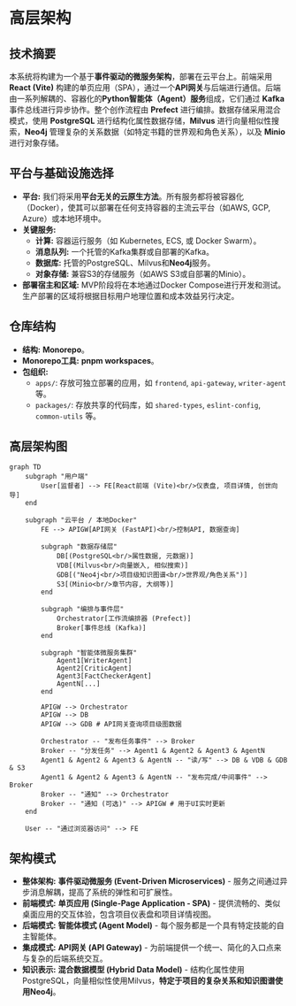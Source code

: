 # 高层架构

## 技术摘要

本系统将构建为一个基于**事件驱动的微服务架构**，部署在云平台上。前端采用**React (Vite)** 构建的单页应用（SPA），通过一个**API网关**与后端进行通信。后端由一系列解耦的、容器化的**Python智能体（Agent）服务**组成，它们通过 **Kafka** 事件总线进行异步协作。整个创作流程由 **Prefect** 进行编排。数据存储采用混合模式，使用 **PostgreSQL** 进行结构化属性数据存储，**Milvus** 进行向量相似性搜索，**Neo4j** 管理复杂的关系数据（如特定书籍的世界观和角色关系），以及 **Minio** 进行对象存储。

## 平台与基础设施选择

*   **平台:** 我们将采用**平台无关的云原生方法**。所有服务都将被容器化（Docker），使其可以部署在任何支持容器的主流云平台（如AWS, GCP, Azure）或本地环境中。
*   **关键服务:**
    *   **计算:** 容器运行服务（如 Kubernetes, ECS, 或 Docker Swarm）。
    *   **消息队列:** 一个托管的Kafka集群或自部署的Kafka。
    *   **数据库:** 托管的PostgreSQL、Milvus和**Neo4j**服务。
    *   **对象存储:** 兼容S3的存储服务（如AWS S3或自部署的Minio）。
*   **部署宿主和区域:** MVP阶段将在本地通过Docker Compose进行开发和测试。生产部署的区域将根据目标用户地理位置和成本效益另行决定。

## 仓库结构

*   **结构:** **Monorepo**。
*   **Monorepo工具:** **pnpm workspaces**。
*   **包组织:**
    *   `apps/`: 存放可独立部署的应用，如 `frontend`, `api-gateway`, `writer-agent` 等。
    *   `packages/`: 存放共享的代码库，如 `shared-types`, `eslint-config`, `common-utils` 等。

## 高层架构图

```mermaid
graph TD
    subgraph "用户端"
        User[监督者] --> FE[React前端 (Vite)<br/>仪表盘, 项目详情, 创世向导]
    end

    subgraph "云平台 / 本地Docker"
        FE --> APIGW[API网关 (FastAPI)<br/>控制API, 数据查询]
        
        subgraph "数据存储层"
            DB[(PostgreSQL<br/>属性数据, 元数据)]
            VDB[(Milvus<br/>向量嵌入, 相似搜索)]
            GDB[("Neo4j<br/>项目级知识图谱<br/>世界观/角色关系")]
            S3[(Minio<br/>章节内容, 大纲等)]
        end

        subgraph "编排与事件层"
            Orchestrator[工作流编排器 (Prefect)]
            Broker[事件总线 (Kafka)]
        end

        subgraph "智能体微服务集群"
            Agent1[WriterAgent]
            Agent2[CriticAgent]
            Agent3[FactCheckerAgent]
            AgentN[...]
        end

        APIGW --> Orchestrator
        APIGW --> DB
        APIGW --> GDB # API网关查询项目级图数据
        
        Orchestrator -- "发布任务事件" --> Broker
        Broker -- "分发任务" --> Agent1 & Agent2 & Agent3 & AgentN
        Agent1 & Agent2 & Agent3 & AgentN -- "读/写" --> DB & VDB & GDB & S3
        Agent1 & Agent2 & Agent3 & AgentN -- "发布完成/中间事件" --> Broker
        Broker -- "通知" --> Orchestrator
        Broker -- "通知 (可选)" --> APIGW # 用于UI实时更新
    end

    User -- "通过浏览器访问" --> FE
```

## 架构模式

*   **整体架构:** **事件驱动微服务 (Event-Driven Microservices)** - 服务之间通过异步消息解耦，提高了系统的弹性和可扩展性。
*   **前端模式:** **单页应用 (Single-Page Application - SPA)** - 提供流畅的、类似桌面应用的交互体验，包含项目仪表盘和项目详情视图。
*   **后端模式:** **智能体模式 (Agent Model)** - 每个服务都是一个具有特定技能的自主智能体。
*   **集成模式:** **API网关 (API Gateway)** - 为前端提供一个统一、简化的入口点来与复杂的后端系统交互。
*   **知识表示:** **混合数据模型 (Hybrid Data Model)** - 结构化属性使用PostgreSQL，向量相似性使用Milvus，**特定于项目的复杂关系和知识图谱使用Neo4j**。
